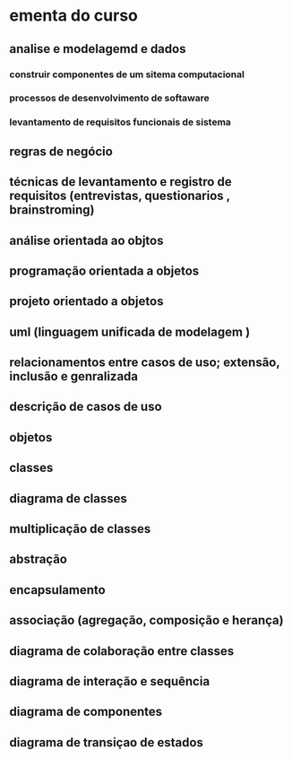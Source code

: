 # ementa do curso

## analise e modelagemd e dados 

### construir componentes de um sitema computacional 

### processos de desenvolvimento de softaware

### levantamento de requisitos funcionais de sistema 

## regras de negócio

## técnicas de levantamento e registro de requisitos (entrevistas, questionarios , brainstroming)

## análise  orientada ao objtos

## programação orientada a objetos

## projeto orientado a objetos 

## uml (linguagem unificada de modelagem )

## relacionamentos entre casos de uso; extensão, inclusão e genralizada 

## descrição de casos de uso 

## objetos

## classes

## diagrama de classes

## multiplicação de classes

## abstração 

## encapsulamento 

## associação (agregação, composição e herança)

## diagrama  de colaboração entre classes

## diagrama  de interação e sequência

## diagrama  de componentes 

## diagrama de transiçao de estados 